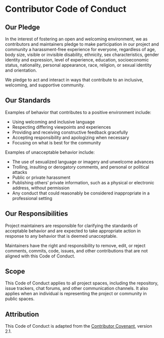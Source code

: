 # Contributor Code of Conduct

## Our Pledge

In the interest of fostering an open and welcoming environment, we as contributors and maintainers pledge to make participation in our project and community a harassment-free experience for everyone, regardless of age, body size, visible or invisible disability, ethnicity, sex characteristics, gender identity and expression, level of experience, education, socioeconomic status, nationality, personal appearance, race, religion, or sexual identity and orientation.

We pledge to act and interact in ways that contribute to an inclusive, welcoming, and supportive community.

## Our Standards

Examples of behavior that contributes to a positive environment include:

- Using welcoming and inclusive language
- Respecting differing viewpoints and experiences
- Providing and receiving constructive feedback gracefully
- Accepting responsibility and apologizing when necessary
- Focusing on what is best for the community

Examples of unacceptable behavior include:

- The use of sexualized language or imagery and unwelcome advances
- Trolling, insulting or derogatory comments, and personal or political attacks
- Public or private harassment
- Publishing others’ private information, such as a physical or electronic address, without permission
- Any conduct that could reasonably be considered inappropriate in a professional setting

## Our Responsibilities

Project maintainers are responsible for clarifying the standards of acceptable behavior and are expected to take appropriate action in response to any behavior that is deemed unacceptable.

Maintainers have the right and responsibility to remove, edit, or reject comments, commits, code, issues, and other contributions that are not aligned with this Code of Conduct.

## Scope

This Code of Conduct applies to all project spaces, including the repository, issue trackers, chat forums, and other communication channels. It also applies when an individual is representing the project or community in public spaces.

## Attribution

This Code of Conduct is adapted from the [Contributor Covenant](https://www.contributor-covenant.org), version 2.1.
